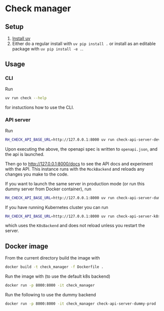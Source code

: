 # Check manager

## Setup

1. [Install uv](https://docs.astral.sh/uv/getting-started/installation/)
2. Either do a regular install with `uv pip install .` or install as an editable package with `uv pip install -e .`.

## Usage

### CLI

Run

```bash
uv run check --help
```

for instuctions how to use the CLI.

### API server

Run

```bash
RH_CHECK_API_BASE_URL=http://127.0.0.1:8000 uv run check-api-server-dev
```

Upon executing the above, the openapi spec is written to `openapi.json`, and the api is launched.

Then go to http://127.0.0.1:8000/docs to see the API docs and experiment with the API. This instance runs with the `MockBackend` and reloads any changes you make to the code.

If you want to launch the same server in production mode (or run this dummy server from Docker container), run

```bash
RH_CHECK_API_BASE_URL=http://127.0.0.1:8000 uv run check-api-server-dummy-prod
```


If you have running Kubernetes cluster you can run

```bash
RH_CHECK_API_BASE_URL=http://127.0.0.1:8000 uv run check-api-server-k8s
```

which uses the `K8sBackend` and does not reload unless you restart the server.

## Docker image

From the current directory build the image with

```bash
docker build -t check_manager -f Dockerfile .
```

Run the image with (to use the default k8s backend)

```bash
docker run -p 8000:8000 -it check_manager
```

Run the following to use the dummy backend

```bash
docker run -p 8000:8000 -it check_manager check-api-server-dummy-prod
```
